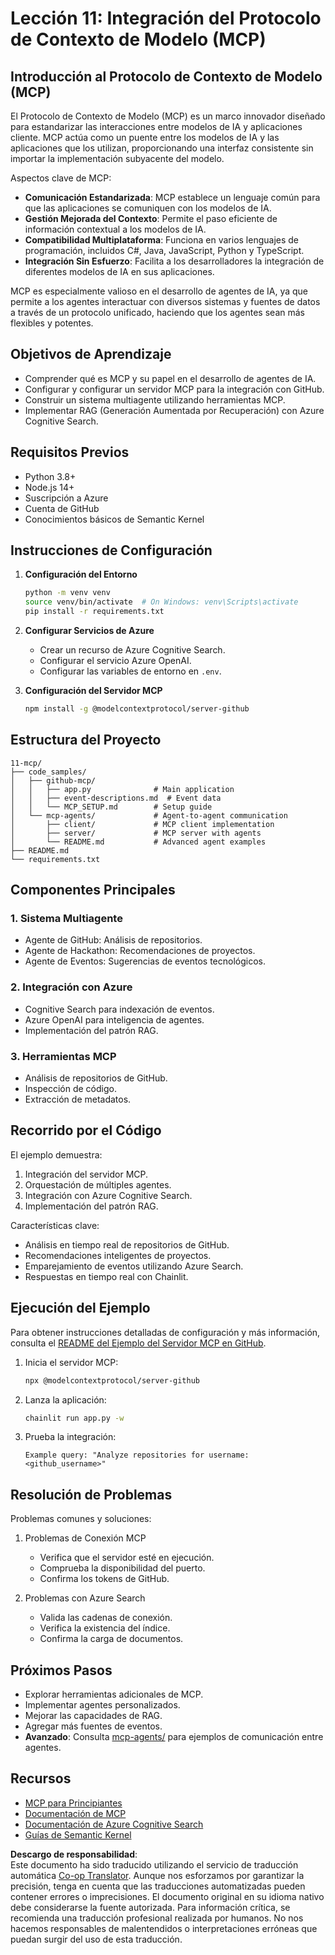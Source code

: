 <!--
CO_OP_TRANSLATOR_METADATA:
{
  "original_hash": "e255edb8423b34b4bba20263ef38f208",
  "translation_date": "2025-07-24T07:34:45+00:00",
  "source_file": "11-mcp/README.md",
  "language_code": "es"
}
-->
# Lección 11: Integración del Protocolo de Contexto de Modelo (MCP)

## Introducción al Protocolo de Contexto de Modelo (MCP)

El Protocolo de Contexto de Modelo (MCP) es un marco innovador diseñado para estandarizar las interacciones entre modelos de IA y aplicaciones cliente. MCP actúa como un puente entre los modelos de IA y las aplicaciones que los utilizan, proporcionando una interfaz consistente sin importar la implementación subyacente del modelo.

Aspectos clave de MCP:

- **Comunicación Estandarizada**: MCP establece un lenguaje común para que las aplicaciones se comuniquen con los modelos de IA.
- **Gestión Mejorada del Contexto**: Permite el paso eficiente de información contextual a los modelos de IA.
- **Compatibilidad Multiplataforma**: Funciona en varios lenguajes de programación, incluidos C#, Java, JavaScript, Python y TypeScript.
- **Integración Sin Esfuerzo**: Facilita a los desarrolladores la integración de diferentes modelos de IA en sus aplicaciones.

MCP es especialmente valioso en el desarrollo de agentes de IA, ya que permite a los agentes interactuar con diversos sistemas y fuentes de datos a través de un protocolo unificado, haciendo que los agentes sean más flexibles y potentes.

## Objetivos de Aprendizaje
- Comprender qué es MCP y su papel en el desarrollo de agentes de IA.
- Configurar y configurar un servidor MCP para la integración con GitHub.
- Construir un sistema multiagente utilizando herramientas MCP.
- Implementar RAG (Generación Aumentada por Recuperación) con Azure Cognitive Search.

## Requisitos Previos
- Python 3.8+
- Node.js 14+
- Suscripción a Azure
- Cuenta de GitHub
- Conocimientos básicos de Semantic Kernel

## Instrucciones de Configuración

1. **Configuración del Entorno**
   ```bash
   python -m venv venv
   source venv/bin/activate  # On Windows: venv\Scripts\activate
   pip install -r requirements.txt
   ```

2. **Configurar Servicios de Azure**
   - Crear un recurso de Azure Cognitive Search.
   - Configurar el servicio Azure OpenAI.
   - Configurar las variables de entorno en `.env`.

3. **Configuración del Servidor MCP**
   ```bash
   npm install -g @modelcontextprotocol/server-github
   ```

## Estructura del Proyecto

```
11-mcp/
├── code_samples/
│   ├── github-mcp/
│   │   ├── app.py              # Main application
│   │   ├── event-descriptions.md  # Event data
│   │   └── MCP_SETUP.md        # Setup guide
│   └── mcp-agents/             # Agent-to-agent communication
│       ├── client/             # MCP client implementation
│       ├── server/             # MCP server with agents
│       └── README.md           # Advanced agent examples
├── README.md
└── requirements.txt
```

## Componentes Principales

### 1. Sistema Multiagente
- Agente de GitHub: Análisis de repositorios.
- Agente de Hackathon: Recomendaciones de proyectos.
- Agente de Eventos: Sugerencias de eventos tecnológicos.

### 2. Integración con Azure
- Cognitive Search para indexación de eventos.
- Azure OpenAI para inteligencia de agentes.
- Implementación del patrón RAG.

### 3. Herramientas MCP
- Análisis de repositorios de GitHub.
- Inspección de código.
- Extracción de metadatos.

## Recorrido por el Código

El ejemplo demuestra:
1. Integración del servidor MCP.
2. Orquestación de múltiples agentes.
3. Integración con Azure Cognitive Search.
4. Implementación del patrón RAG.

Características clave:
- Análisis en tiempo real de repositorios de GitHub.
- Recomendaciones inteligentes de proyectos.
- Emparejamiento de eventos utilizando Azure Search.
- Respuestas en tiempo real con Chainlit.

## Ejecución del Ejemplo

Para obtener instrucciones detalladas de configuración y más información, consulta el [README del Ejemplo del Servidor MCP en GitHub](./code_samples/github-mcp/README.md).

1. Inicia el servidor MCP:
   ```bash
   npx @modelcontextprotocol/server-github
   ```

2. Lanza la aplicación:
   ```bash
   chainlit run app.py -w
   ```

3. Prueba la integración:
   ```
   Example query: "Analyze repositories for username: <github_username>"
   ```

## Resolución de Problemas

Problemas comunes y soluciones:
1. Problemas de Conexión MCP
   - Verifica que el servidor esté en ejecución.
   - Comprueba la disponibilidad del puerto.
   - Confirma los tokens de GitHub.

2. Problemas con Azure Search
   - Valida las cadenas de conexión.
   - Verifica la existencia del índice.
   - Confirma la carga de documentos.

## Próximos Pasos
- Explorar herramientas adicionales de MCP.
- Implementar agentes personalizados.
- Mejorar las capacidades de RAG.
- Agregar más fuentes de eventos.
- **Avanzado**: Consulta [mcp-agents/](../../../11-mcp/code_samples/mcp-agents) para ejemplos de comunicación entre agentes.

## Recursos
- [MCP para Principiantes](https://aka.ms/mcp-for-beginners)  
- [Documentación de MCP](https://github.com/microsoft/semantic-kernel/tree/main/python/semantic-kernel/semantic_kernel/connectors/mcp)
- [Documentación de Azure Cognitive Search](https://learn.microsoft.com/azure/search/)
- [Guías de Semantic Kernel](https://learn.microsoft.com/semantic-kernel/)

**Descargo de responsabilidad**:  
Este documento ha sido traducido utilizando el servicio de traducción automática [Co-op Translator](https://github.com/Azure/co-op-translator). Aunque nos esforzamos por garantizar la precisión, tenga en cuenta que las traducciones automatizadas pueden contener errores o imprecisiones. El documento original en su idioma nativo debe considerarse la fuente autorizada. Para información crítica, se recomienda una traducción profesional realizada por humanos. No nos hacemos responsables de malentendidos o interpretaciones erróneas que puedan surgir del uso de esta traducción.